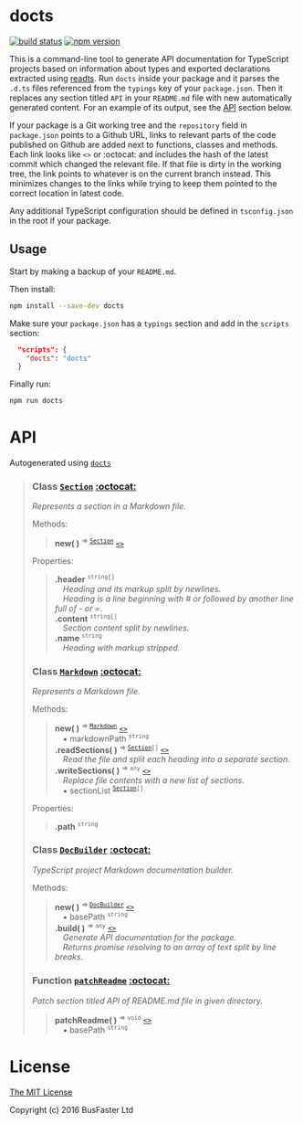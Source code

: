 docts
=====

[![build status](https://travis-ci.org/charto/docts.svg?branch=master)](http://travis-ci.org/charto/docts)
[![npm version](https://img.shields.io/npm/v/docts.svg)](https://www.npmjs.com/package/docts)

This is a command-line tool to generate API documentation for TypeScript projects
based on information about types and exported declarations extracted using [readts](https://github.com/charto/readts).
Run `docts` inside your package and it parses the `.d.ts` files referenced from the `typings` key of your `package.json`.
Then it replaces any section titled `API` in your `README.md` file with new automatically generated content.
For an example of its output, see the [API](#api) section below.

If your package is a Git working tree and the `repository` field in `package.json` points to a Github URL,
links to relevant parts of the code published on Github are added next to functions, classes and methods.
Each link looks like `<>` or :octocat: and includes the hash of the latest commit which changed the relevant file.
If that file is dirty in the working tree, the link points to whatever is on the current branch instead.
This minimizes changes to the links while trying to keep them pointed to the correct location in latest code.

Any additional TypeScript configuration should be defined in `tsconfig.json` in the root if your package.

Usage
-----

Start by making a backup of your `README.md`.

Then install:

```sh
npm install --save-dev docts
```

Make sure your `package.json` has a `typings` section and add in the `scripts` section:

```json
  "scripts": {
    "docts": "docts"
  }
```

Finally run:

```sh
npm run docts
```

API
===
Autogenerated using [`docts`](https://github.com/charto/docts)
>
> <a name="api-Section"></a>
> ### Class [`Section`](#api-Section) [:octocat:](#)
> <em>Represents a section in a Markdown file.</em>  
>  
> Methods:  
> > **new( )** <sup>&rArr; <code>[Section](#api-Section)</code></sup> [`<>`](#)  
>  
> Properties:  
> > **.header** <sup><code>string[]</code></sup>  
> > &emsp;<em>Heading and its markup split by newlines.</em>  
> > &emsp;<em>Heading is a line beginning with # or followed by another line full of - or =.</em>  
> > **.content** <sup><code>string[]</code></sup>  
> > &emsp;<em>Section content split by newlines.</em>  
> > **.name** <sup><code>string</code></sup>  
> > &emsp;<em>Heading with markup stripped.</em>  
>
> <a name="api-Markdown"></a>
> ### Class [`Markdown`](#api-Markdown) [:octocat:](#)
> <em>Represents a Markdown file.</em>  
>  
> Methods:  
> > **new( )** <sup>&rArr; <code>[Markdown](#api-Markdown)</code></sup> [`<>`](#)  
> > &emsp;&#x25aa; markdownPath <sup><code>string</code></sup>  
> > **.readSections( )** <sup>&rArr; <code>[Section](#api-Section)[]</code></sup> [`<>`](#)  
> > &emsp;<em>Read the file and split each heading into a separate section.</em>  
> > **.writeSections( )** <sup>&rArr; <code>any</code></sup> [`<>`](#)  
> > &emsp;<em>Replace file contents with a new list of sections.</em>  
> > &emsp;&#x25aa; sectionList <sup><code>[Section](#api-Section)[]</code></sup>  
>  
> Properties:  
> > **.path** <sup><code>string</code></sup>  
>
> <a name="api-DocBuilder"></a>
> ### Class [`DocBuilder`](#api-DocBuilder) [:octocat:](#)
> <em>TypeScript project Markdown documentation builder.</em>  
>  
> Methods:  
> > **new( )** <sup>&rArr; <code>[DocBuilder](#api-DocBuilder)</code></sup> [`<>`](#)  
> > &emsp;&#x25aa; basePath <sup><code>string</code></sup>  
> > **.build( )** <sup>&rArr; <code>any</code></sup> [`<>`](#)  
> > &emsp;<em>Generate API documentation for the package.</em>  
> > &emsp;<em>Returns promise resolving to an array of text split by line breaks.</em>  
>
> <a name="api-patchReadme"></a>
> ### Function [`patchReadme`](#api-patchReadme) [:octocat:](#)
> <em>Patch section titled API of README.md file in given directory.</em>  
> > **patchReadme( )** <sup>&rArr; <code>void</code></sup> [`<>`](#)  
> > &emsp;&#x25aa; basePath <sup><code>string</code></sup>  

License
=======

[The MIT License](https://raw.githubusercontent.com/charto/docts/master/LICENSE)

Copyright (c) 2016 BusFaster Ltd
